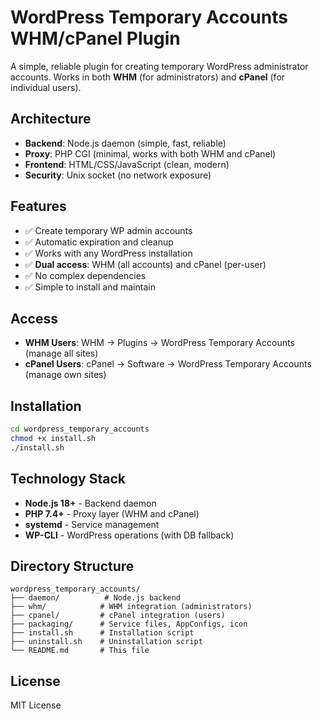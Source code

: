 # WordPress Temporary Accounts WHM/cPanel Plugin

A simple, reliable plugin for creating temporary WordPress administrator accounts. Works in both **WHM** (for administrators) and **cPanel** (for individual users).

## Architecture

- **Backend**: Node.js daemon (simple, fast, reliable)
- **Proxy**: PHP CGI (minimal, works with both WHM and cPanel)
- **Frontend**: HTML/CSS/JavaScript (clean, modern)
- **Security**: Unix socket (no network exposure)

## Features

- ✅ Create temporary WP admin accounts
- ✅ Automatic expiration and cleanup
- ✅ Works with any WordPress installation
- ✅ **Dual access**: WHM (all accounts) and cPanel (per-user)
- ✅ No complex dependencies
- ✅ Simple to install and maintain

## Access

- **WHM Users**: WHM → Plugins → WordPress Temporary Accounts (manage all sites)
- **cPanel Users**: cPanel → Software → WordPress Temporary Accounts (manage own sites)

## Installation

```bash
cd wordpress_temporary_accounts
chmod +x install.sh
./install.sh
```

## Technology Stack

- **Node.js 18+** - Backend daemon
- **PHP 7.4+** - Proxy layer (WHM and cPanel)
- **systemd** - Service management
- **WP-CLI** - WordPress operations (with DB fallback)

## Directory Structure

```
wordpress_temporary_accounts/
├── daemon/          # Node.js backend
├── whm/            # WHM integration (administrators)
├── cpanel/         # cPanel integration (users)
├── packaging/      # Service files, AppConfigs, icon
├── install.sh      # Installation script
├── uninstall.sh    # Uninstallation script
└── README.md       # This file
```

## License

MIT License
